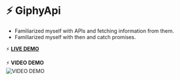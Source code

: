 # ⚡ GiphyApi

- Familiarized myself with APIs and fetching information from them.
- Familiarized myself with then and catch promises.

⚡ [**LIVE DEMO**](https://giphyapi-lyart.vercel.app/)

⚡ **VIDEO DEMO** <br>
![VIDEO DEMO](https://github.com/user-attachments/assets/882d5c09-2256-43c7-be1f-d86af1d4f084)
